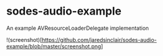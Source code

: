 # sodes-audio-example
An example AVResourceLoaderDelegate implementation

!(screenshot)[https://github.com/jaredsinclair/sodes-audio-example/blob/master/screenshot.png]
